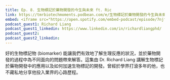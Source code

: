 ```yaml
---
title: Ep. 8. 生物標記於藥物開發的今生與未來 ft. Ric
link: https://tmrbiotechmoments.podbean.com/e/生物標記於藥物開發的今生與未來-ft-ric/
embed: <iframe src="https://open.spotify.com/embed-podcast/episode/7njfEUuPedrTXBBdEsr12x" width="100%" height="232" frameborder="0" allowtransparency="true" allow="encrypted-media"></iframe>
podcast_guest1: Richard Liang
podcast_guest1_linkedin: https://www.linkedin.com/in/richardliangphd/
podcast_guest2:
podcast_guest2_linkedin:
---
```


好的生物標記物 (biomarker) 能讓我們有效地了解生理反應的狀況，並於藥物開發的過程中為不同面向的問題帶來解答。這集由 Dr. Richard Liang 講解生物標記於藥物開發中的應用以及如何加速生物標記的開發。曾經於學界打滾多年的他，也不藏私地分享他投入業界的心路歷程。
